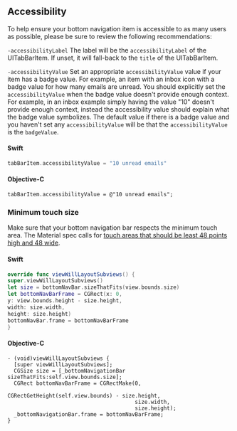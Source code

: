 ## Accessibility

To help ensure your bottom navigation item is accessible to as many users as possible, please
be sure to review the following recommendations:

`-accessibilityLabel` The label will be the `accessibilityLabel` of the
UITabBarItem. If unset, it will fall-back to the `title` of the UITabBarItem.

`-accessibilityValue`  Set an appropriate `accessibilityValue` value if your item has a badge value.
For example, an item with an inbox icon with a badge value for how many emails are unread. You should explicitly
set the `accessibilityValue` when the badge value doesn't provide enough context. For example, in an inbox
example simply having the value "10" doesn't provide enough context, instead the accessibility value should explain
what the badge value symbolizes. The default value if there is a badge value and you haven't set any
`accessibilityValue` will be that the `accessibilityValue` is the `badgeValue`.

#### Swift
```swift
tabBarItem.accessibilityValue = "10 unread emails"
```

#### Objective-C
```objc
tabBarItem.accessibilityValue = @"10 unread emails";
```

### Minimum touch size

Make sure that your bottom navigation bar respects the minimum touch area. The Material spec calls for
[touch areas that should be least 48 points high and 48 wide](https://material.io/design/layout/spacing-methods.html#touch-click-targets).

#### Swift
```swift
override func viewWillLayoutSubviews() {
super.viewWillLayoutSubviews()
let size = bottomNavBar.sizeThatFits(view.bounds.size)
let bottomNavBarFrame = CGRect(x: 0,
y: view.bounds.height - size.height,
width: size.width,
height: size.height)
bottomNavBar.frame = bottomNavBarFrame
}

```

#### Objective-C
```objc
- (void)viewWillLayoutSubviews {
  [super viewWillLayoutSubviews];
  CGSize size = [_bottomNavigationBar sizeThatFits:self.view.bounds.size];
  CGRect bottomNavBarFrame = CGRectMake(0,
                                        CGRectGetHeight(self.view.bounds) - size.height,
                                        size.width,
                                        size.height);
  _bottomNavigationBar.frame = bottomNavBarFrame;
}

```
